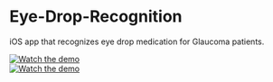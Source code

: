 # Eye-Drop-Recognition
iOS app that recognizes eye drop medication for Glaucoma patients.


[![Watch the demo](https://img.youtube.com/vi/YOUTUBE_VIDEO_ID_HERE/0.jpg)](http://www.youtube.com/watch?v=03JwAxLuVcc)
<br>
[![Watch the demo](http://img.youtube.com/vi/03JwAxLuVcc/0.jpg)](http://www.youtube.com/watch?v=03JwAxLuVcc "Recognizing eye drop bottles")
